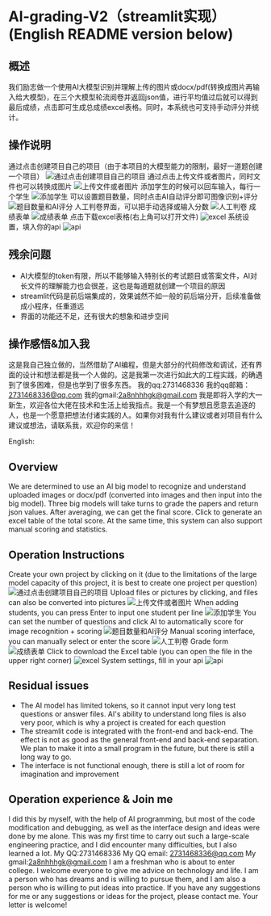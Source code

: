 # AI-grading-V2（streamlit实现）(English README version below)
## 概述
我们励志做一个使用AI大模型识别并理解上传的图片或docx/pdf(转换成图片再输入给大模型)，在三个大模型轮流阅卷并返回json值，进行平均值过后就可以得到最后成绩，点击即可生成总成绩excel表格。同时，本系统也可支持手动评分并统计。
## 操作说明
通过点击创建项目自己的项目（由于本项目的大模型能力的限制，最好一道题创建一个项目）
![通过点击创建项目自己的项目](项目创建.png)
通过点击上传文件或者图片，同时文件也可以转换成图片
![上传文件或者图片](上传文件或图片.png)
添加学生的时候可以回车输入，每行一个学生
![添加学生](添加学生.png)
可以设置题目数量，同时点击AI自动评分即可图像识别+评分
![题目数量和AI评分](题目数量和AI评分.png)
人工判卷界面，可以把手动选择或输入分数
![人工判卷](人工判卷.png)
成绩表单
![成绩表单](成绩表单.png)
点击下载excel表格(右上角可以打开文件)
![excel](excel.png)
系统设置，填入你的api
![api](api.png)
## 残余问题
- AI大模型的token有限，所以不能够输入特别长的考试题目或答案文件，AI对长文件的理解能力也会很差，这也是每道题就创建一个项目的原因
- streamlit代码是前后端集成的，效果诚然不如一般的前后端分开，后续准备做成小程序，任重道远
- 界面的功能还不足，还有很大的想象和进步空间
## 操作感悟&加入我
这是我自己独立做的，当然借助了AI编程，但是大部分的代码修改和调试，还有界面的设计和想法都是我一个人做的。这是我第一次进行如此大的工程实践，的确遇到了很多困难，但是也学到了很多东西。
我的qq:2731468336
我的qq邮箱：2731468336@qq.com
我的gmail:2a8nhhhgk@gmail.com
我是即将入学的大一新生，欢迎各位大佬在技术和生活上给我指点。我是一个有梦想且愿意去追逐的人，也是一个愿意把想法付诸实践的人。如果你对我有什么建议或者对项目有什么建议或想法，请联系我，欢迎你的来信！

English:
## Overview
We are determined to use an AI big model to recognize and understand uploaded images or docx/pdf (converted into images and then input into the big model). Three big models will take turns to grade the papers and return json values. After averaging, we can get the final score. Click to generate an excel table of the total score. At the same time, this system can also support manual scoring and statistics.
## Operation Instructions
Create your own project by clicking on it (due to the limitations of the large model capacity of this project, it is best to create one project per question)
![通过点击创建项目自己的项目](项目创建.png)
Upload files or pictures by clicking, and files can also be converted into pictures
![上传文件或者图片](上传文件或图片.png)
When adding students, you can press Enter to input one student per line
![添加学生](添加学生.png)
You can set the number of questions and click AI to automatically score for image recognition + scoring
![题目数量和AI评分](题目数量和AI评分.png)
Manual scoring interface, you can manually select or enter the score
![人工判卷](人工判卷.png)
Grade form
![成绩表单](成绩表单.png)
Click to download the Excel table (you can open the file in the upper right corner)
![excel](excel.png)
System settings, fill in your api
![api](api.png)
## Residual issues
- The AI ​​model has limited tokens, so it cannot input very long test questions or answer files. AI's ability to understand long files is also very poor, which is why a project is created for each question
- The streamlit code is integrated with the front-end and back-end. The effect is not as good as the general front-end and back-end separation. We plan to make it into a small program in the future, but there is still a long way to go.
- The interface is not functional enough, there is still a lot of room for imagination and improvement
## Operation experience & Join me
I did this by myself, with the help of AI programming, but most of the code modification and debugging, as well as the interface design and ideas were done by me alone. This was my first time to carry out such a large-scale engineering practice, and I did encounter many difficulties, but I also learned a lot.
My QQ:2731468336
My QQ email: 2731468336@qq.com
My gmail:2a8nhhhgk@gmail.com
I am a freshman who is about to enter college. I welcome everyone to give me advice on technology and life. I am a person who has dreams and is willing to pursue them, and I am also a person who is willing to put ideas into practice. If you have any suggestions for me or any suggestions or ideas for the project, please contact me. Your letter is welcome!
